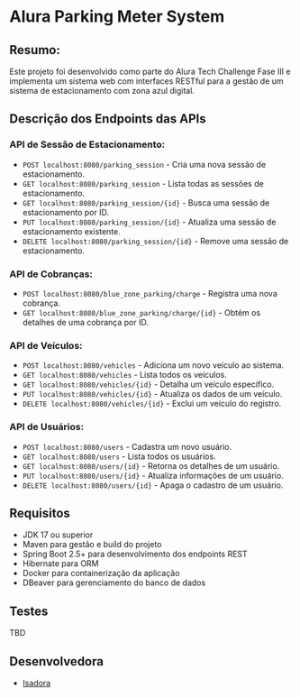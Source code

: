 # Alura Parking Meter System

## Resumo:
Este projeto foi desenvolvido como parte do Alura Tech Challenge Fase III e implementa um sistema web com interfaces RESTful para a gestão de um sistema de estacionamento com zona azul digital.

## Descrição dos Endpoints das APIs

### API de Sessão de Estacionamento:

- `POST localhost:8080/parking_session` - Cria uma nova sessão de estacionamento.
- `GET localhost:8080/parking_session` - Lista todas as sessões de estacionamento.
- `GET localhost:8080/parking_session/{id}` - Busca uma sessão de estacionamento por ID.
- `PUT localhost:8080/parking_session/{id}` - Atualiza uma sessão de estacionamento existente.
- `DELETE localhost:8080/parking_session/{id}` - Remove uma sessão de estacionamento.

### API de Cobranças:

- `POST localhost:8080/blue_zone_parking/charge` - Registra uma nova cobrança.
- `GET localhost:8080/blue_zone_parking/charge/{id}` - Obtém os detalhes de uma cobrança por ID.

### API de Veículos:

- `POST localhost:8080/vehicles` - Adiciona um novo veículo ao sistema.
- `GET localhost:8080/vehicles` - Lista todos os veículos.
- `GET localhost:8080/vehicles/{id}` - Detalha um veículo específico.
- `PUT localhost:8080/vehicles/{id}` - Atualiza os dados de um veículo.
- `DELETE localhost:8080/vehicles/{id}` - Exclui um veículo do registro.

### API de Usuários:

- `POST localhost:8080/users` - Cadastra um novo usuário.
- `GET localhost:8080/users` - Lista todos os usuários.
- `GET localhost:8080/users/{id}` - Retorna os detalhes de um usuário.
- `PUT localhost:8080/users/{id}` - Atualiza informações de um usuário.
- `DELETE localhost:8080/users/{id}` - Apaga o cadastro de um usuário.

## Requisitos
- JDK 17 ou superior
- Maven para gestão e build do projeto
- Spring Boot 2.5+ para desenvolvimento dos endpoints REST
- Hibernate para ORM
- Docker para containerização da aplicação
- DBeaver para gerenciamento do banco de dados

## Testes
TBD

## Desenvolvedora
- [Isadora](mailto:isadora.mendoncal@mercadolivre.com)
